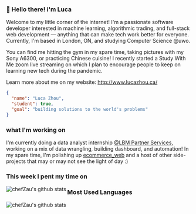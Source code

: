 ### :wave: Hello there! i'm Luca

Welcome to my little corner of the internet! I'm a passionate software developer interested in machine learning, algorithmic trading, and full-stack web development &mdash; anything that can make tech work better for everyone. Currently, I'm based in London, ON, and studying Computer Science @uwo.

You can find me hitting the gym in my spare time, taking pictures with my Sony A6300, or practicing Chinese cuisine! I recently started a Study With Me zoom live streaming on which I plan to encourage people to keep on learning new tech during the pandemic.

Learn more about me on my website: http://www.lucazhou.ca/

```json
{
  "name": "Luca Zhou",
  "student": true,
  "goal": "building solutions to the world's problems"
}
```

### what I'm working on

I'm currently doing a data analyst internship [@LBM Partner Services](https://lbmpartnerservices.com/), working on a mix of data wrangling, building dashboard, and automation! In my spare time, I'm polishing up [ecommerce_web](https://github.com/chefZau/ecommerce_web) and a host of other side-projects that may or may not see the light of day :)

### This week I pent my time on

<img align="left" src="https://github-readme-stats.vercel.app/api/wakatime?username=chefZau&hide_title=true&hide_border=true&count_private=true&langs_count=5" alt="chefZau's github stats" />

### Most Used Languages

<img align="left" src="https://github-readme-stats.vercel.app/api/top-langs/?username=chefZau&layout=compact&hide_title=true&hide_border=true&count_private=true&langs_count=5" alt="chefZau's github stats" />
